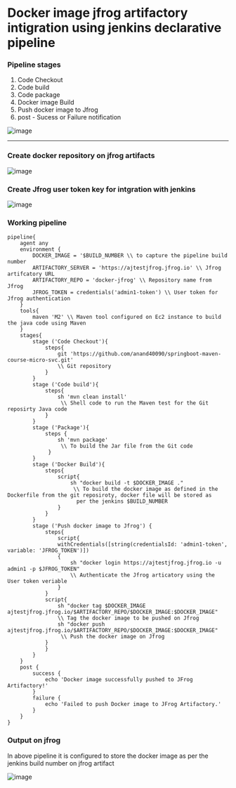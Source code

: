# Docker image jfrog artifactory intigration using jenkins declarative pipeline

### Pipeline stages 

1. Code Checkout
2. Code build
3. Code package
4. Docker image Build
5. Push docker image to Jfrog
6. post - Sucess or Failure notification


 ![image](https://github.com/anand40090/Jfrog-Jenkins-Intigration/assets/32446706/88c2e5cc-7388-4d0e-80b6-db6e9bf59e75)

*********************************************************************************************

### Create docker repository on jfrog artifacts

![image](https://github.com/anand40090/Jfrog-Jenkins-Intigration/assets/32446706/a0caf5bc-89fa-46c0-b673-32b29de621bf)

###  Create Jfrog user token key for intgration with jenkins

![image](https://github.com/anand40090/Jfrog-Jenkins-Intigration/assets/32446706/3f0d07fd-ae40-42f8-a85b-22db294fc5e9)


### Working pipeline 
```
pipeline{
    agent any
    environment {
        DOCKER_IMAGE = '$BUILD_NUMBER \\ to capture the pipeline build number 
        ARTIFACTORY_SERVER = 'https://ajtestjfrog.jfrog.io' \\ Jfrog artifcatory URL
        ARTIFACTORY_REPO = 'docker-jfrog' \\ Repository name from Jfrog 
        JFROG_TOKEN = credentials('admin1-token') \\ User token for Jfrog authentication
    }
    tools{
        maven 'M2' \\ Maven tool configured on Ec2 instance to build the java code using Maven 
    }
    stages{
        stage ('Code Checkout'){
            steps{
                git 'https://github.com/anand40090/springboot-maven-course-micro-svc.git'
                \\ Git repository 
            }
        }
        stage ('Code build'){
            steps{
                sh 'mvn clean install'
                 \\ Shell code to run the Maven test for the Git reposirty Java code
            }
        }
        stage ('Package'){
            steps {
                sh 'mvn package'
                 \\ To build the Jar file from the Git code
             }
        }
        stage ('Docker Build'){
            steps{
                script{
                    sh "docker build -t $DOCKER_IMAGE ."
                     \\ To build the docker image as defined in the Dockerfile from the git reposiroty, docker file will be stored as 
                      per the jenkins $BUILD_NUMBER
                }
            }
        }
        stage ('Push docker image to Jfrog') {
            steps{
                script{
                withCredentials([string(credentialsId: 'admin1-token', variable: 'JFROG_TOKEN')])
                {
                    sh "docker login https://ajtestjfrog.jfrog.io -u admin1 -p $JFROG_TOKEN"
                    \\ Authenticate the Jfrog articatory using the User token veriable
                }
            }
            script{
                sh "docker tag $DOCKER_IMAGE ajtestjfrog.jfrog.io/$ARTIFACTORY_REPO/$DOCKER_IMAGE:$DOCKER_IMAGE"
                \\ Tag the docker image to be pushed on Jfrog 
                sh "docker push ajtestjfrog.jfrog.io/$ARTIFACTORY_REPO/$DOCKER_IMAGE:$DOCKER_IMAGE"
                 \\ Push the docker image on Jfrog
            }
            }
        }
    }
    post {
        success {
            echo 'Docker image successfully pushed to JFrog Artifactory!'
        }
        failure {
            echo 'Failed to push Docker image to JFrog Artifactory.'
        }
    }
}
```

### Output on jfrog 

In above pipeline it is configured to store the docker image as per the jenkins build number on jfrog artifact

![image](https://github.com/anand40090/Jfrog-Jenkins-Intigration/assets/32446706/43779421-4eda-40fc-add5-120995f7d8bc)
